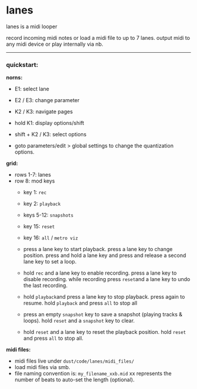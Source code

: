 # lanes
lanes is a midi looper

record incoming midi notes or load a midi file to up to 7 lanes.
output midi to any midi device or play internally via nb.

----

### quickstart:

**norns:**

- E1: select lane
- E2 / E3: change parameter
- K2 / K3: navigate pages
- hold K1: display options/shift
- shift + K2 / K3: select options

- goto parameters/edit > global settings to change the quantization options.
  

**grid:**

- rows 1-7: lanes
- row 8: mod keys
  - key 1: `rec`
  - key 2: `playback`
  - keys 5-12: `snapshots`
  - key 15: `reset`
  - key 16: `all` / `metro viz`

  - press a lane key to start playback. press a lane key to change position. press and hold a lane key and press and release a second lane key to set a loop.
  - hold `rec` and a lane key to enable recording. press a lane key to disable recording. while recording press `reset`and a lane key to undo the last recording.
  - hold `playback`and press a lane key to stop playback. press again to resume. hold `playback` and press `all` to stop all
  - press an empty `snapshot` key to save a snapshot (playing tracks & loops). hold `reset` and a `snapshot` key to clear.
  - hold `reset` and a lane key to reset the playback position. hold `reset` and press `all` to stop all.

**midi files:**

- midi files live under `dust/code/lanes/midi_files/`
- load midi files via smb.
- file naming convention is: `my_filename_xxb.mid` xx represents the number of beats to auto-set the length (optional).


